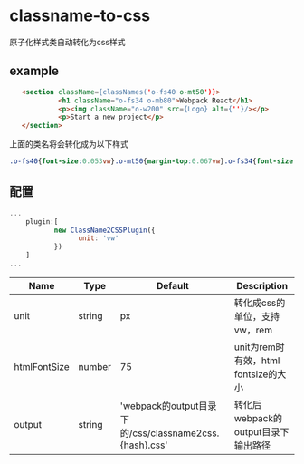 # classname-to-css
原子化样式类自动转化为css样式

## example

```html
   <section className={classNames('o-fs40 o-mt50')}>
            <h1 className="o-fs34 o-mb80">Webpack React</h1>
            <p><img className="o-w200" src={Logo} alt={''}/></p>
            <p>Start a new project</p>
   </section>
```

上面的类名将会转化成为以下样式

```css
.o-fs40{font-size:0.053vw}.o-mt50{margin-top:0.067vw}.o-fs34{font-size:0.045vw}.o-mb80{margin-bottom:0.107vw}.o-w200{width:0.267vw}
```

## 配置
```javascript
...
    plugin:[
           new ClassName2CSSPlugin({
                 unit: 'vw'
           })
    ]
...

```

|  Name   | Type  | Default | Description
|  ----  | ----  | ----  | ----  |
| unit  | string | px  | 转化成css的单位，支持vw，rem |
| htmlFontSize  | number | 75 | unit为rem时有效，html fontsize的大小 |
| output  | string | 'webpack的output目录下的/css/classname2css.{hash}.css' | 转化后webpack的output目录下输出路径 |


